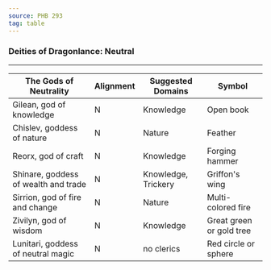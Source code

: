 ```yaml
---
source: PHB 293
tag: table
---
```


### Deities of Dragonlance: Neutral
---
|The Gods of Neutrality|Alignment|Suggested Domains|Symbol|
|-----|---|-----|-------|
|Gilean, god of knowledge|N|Knowledge|Open book|
|Chislev, goddess of nature|N|Nature|Feather|
|Reorx, god of craft|N|Knowledge|Forging hammer|
|Shinare, goddess of wealth and trade|N|Knowledge, Trickery|Griffon's wing|
|Sirrion, god of fire and change|N|Nature|Multi-colored fire|
|Zivilyn, god of wisdom|N|Knowledge|Great green or gold tree|
|Lunitari, goddess of neutral magic|N|no clerics|Red circle or sphere|
